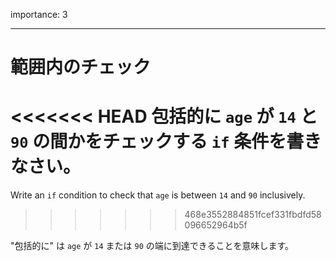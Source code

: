 importance: 3

---

# 範囲内のチェック

<<<<<<< HEAD
包括的に `age` が `14` と `90` の間かをチェックする `if` 条件を書きなさい。
=======
Write an `if` condition to check that `age` is between `14` and `90` inclusively.
>>>>>>> 468e3552884851fcef331fbdfd58096652964b5f

"包括的に" は `age` が `14` または `90` の端に到達できることを意味します。
